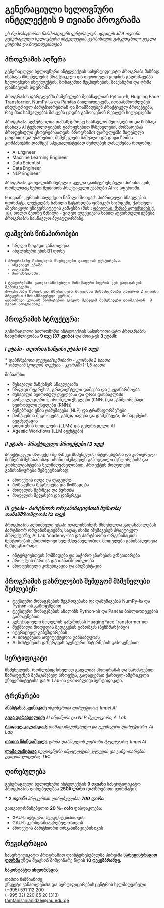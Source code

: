 # გენერაციული ხელოვნური ინტელექტის 9 თვიანი პროგრამა
*ეს რეპოზიტორია წარმოადგენს ცენტრალურ ადგილს ამ 9 თვიანი გენერაციული ხელოვნური ინტელექტის კურსისთვის განკუთვნილი ყველა კოდისა და ნოუთბუქისთვის.*

## პროგრამის აღწერა

გენერაციული ხელოვნური ინტელექტის სასერტიფიკატო პროგრამა მიზნად ისახავს მსმენელების პრაქტიკული და თეორიული ცოდნის გაღრმავებას ხელოვნური ინტელექტის, მონაცემთა მეცნიერების, მანქანური და ღრმა დასწავლის სფეროში.

პროგრამის ფარგლებში მსმენელები შეისწავლიან Python-ს, Hugging Face Transformer, NumPy-სა და Pandas ბიბლიოთეკებს, ითანამშრომლებენ ინდუსტრიულ პარტნიორებთან და მოამზადებენ პრაქტიკულ პროექტებს, რაც მათ საშუალებას მისცემს ცოდნა გამოიყენონ რეალურ სიტუაციებში.

პროგრამა აღჭურვილია თანამედროვე სასწავლო მეთოდებით და მიზნად ისახავს AI ტექნოლოგიების გამოყენებით მსმენელების მომზადებას პროფესიული ცხოვრებისათვის. პროგრამის ფარგლებში მიღებული ცოდნითა და უნარებით, მსმენელები საშუალო და დიდი ზომის კომპანიებში დამწყებ სპეციალისტებად შეძლებენ დასაქმებას როგორც: 
- AI Engineer
- Machine Learning Engineer
- Data Scientist
- Data Engineer
- NLP Engineer

პროგრამა გათვალისწინებულია ყველა დაინტერესებული პირისათვის, რომელთაც სურთ შეიძინონ პრაქტიკული უნარები AI-ის სფეროში.

9 თვიანი კურსის სალექციო ნაწილი მოიცავს ჰიბრიდული სწავლების ფორმატს. ლექციების ნაწილი ჩატარდება ფიზიკურ სივრცეში, ქართულ-ამერიკული უნივერსიტეტის კამპუსში (მის.: [თბილისი, მერაბ ალექსიძის ქ. 10](https://www.google.com/maps/place/Georgian+American+University+\(GAU\)/@41.7176589,44.7847134,76m/data=!3m1!1e3!4m6!3m5!1s0x404472d4fb9f5e75:0x7bffbbb9bcb2a6b9!8m2!3d41.717787!4d44.7849083!16s%2Fg%2F11f37g0zzf?entry=ttu&g_ep=EgoyMDI0MTExOS4yIKXMDSoASAFQAw%3D%3D)), ხოლო მეორე ნაწილი - ვიდეო ლექციების სახით ატვირთული იქნება პროგრამის სასწავლო პლატფორმაზე.

## **დაშვების წინაპირობები** 

- სრული ზოგადი განათლება
- ინგლისური ენის B1 დონე

```
ℹ️ პროგრამაზე ჩარიცხვის მსურველები გაივლიან ტესტირებას:
 - ინგლისურ ენაში
 - ლოგიკაში
 - მათემატიკაში.

ℹ️ ტესტირებაში გათვალისწინებული მინიმალური ზღვრის ვერ გადალახვის შემთხვევაში,
პროგრამაზე ჩარიცხვის მსურველებს მიეცემათ შესაძლებლობა გაიარონ 2 თვიანი პრეკურსი (მოსამზადებელი კურსი).
აღნიშნული კურსის წარმატებით გავლის შემდგომ მსმენელები დაიშვებიან  9 თვიან პროგრამაზე.
```
## **პროგრამის სტრუქტურა:**

გენერაციული ხელოვნური ინტელექტის სასერტიფიკატო პროგრამის ხანგრძლივობაა **9 თვე (37 კვირა)** და მოიცავს **3 ეტაპს**:

### ***I ეტაპი \- თეორია/საწყისი ეტაპი (4 თვე)***

*\* დასწრებითი ლექცია/სემინარი \- კვირაში 2 საათი*  
***\*** ონლაინ (ვიდეო) ლექცია \- კვირაში 1-1,5 საათი*

შინაარსი:

* შესავალი მანქანურ სწავლებაში  
* წრფივი რეგრესია, გრადიენტული დაშვება და უკუგაწარმოება  
* შესავალი ნეირონულ ქსელებსა და ღრმა დასწავლაში  
* კონვოლუციური ნეირონული ქსელები (CNNs) და განმეორებადი ნეირონული ქსელები (RNNs)  
* ბუნებრივი ენის დამუშავება (NLP) და ტრანსფორმერები  
* მონაცემთა შეგროვება, გასუფთავება და დამუშავება; მონაცემების აუგმენტაცია  
* დიდი ენის მოდელები (LLMs) და გენერაციული AI  
* Agentic Workflows (LLM აგენტები)

### ***II ეტაპი \- პრაქტიკული პროექტები (3 თვე)***

პრაქტიკული პროექტი შეირჩევა მსმენელის ინტერესებისა და კარიერული მიზნების შესაბამისად. ისინი იმუშავებენ გამოცდილი მენტორებისა და კონსულტანტების ხელმძღვანელობით. პროექტის მოდულები განისაზღვრება შემდეგნაირად:

* პროექტის იდეა და დაგეგმვა  
* მონაცემთა შეგროვება და მომზადება  
* მოდელის შერჩევა და წვრთნა  
* მოდელის შეფასება და დანერგვა


### ***III ეტაპი \- პარტნიორ ორგანიზაციებთან მუშაობა/თანამშრომლობა (2 თვე)***

პროგრამის აღნიშნული ეტაპი ითალისწინებს მსმენელთა გადანაწილებას პარტნიორ ორგანიზაციებში, სადაც ისინი იმუშავებენ პრაქტიკულ პროექტებზე, AI Lab Academy-ისა და პარტნიორი ორგანიზაციის მენტორების ერთობლივი ხელმძღვანელობით. მოდულები განისაზღვრება შემდეგნაირად:

* ინტერვიუსთვის მომზადება და საჭირო უნარების განვითარება   
* პროექტის მართვა და თანამშრომლობა  
* პროფესიული კომუნიკაცია და პრეზენტაცია

## **პროგრამის დასრულების შემდგომ მსმენელები შეძლებენ:**

* ტექსტური მონაცემების შეგროვებასა და დამუშავებას NumPy-სა და Python-ის გამოყენებით  
* ტექსტური მონაცემების ანალიზს Python-ის და Pandas ბიბლიოთეკების გამოყენებით  
* გენერაციული მოდელის გაწვრთნას HuggingFace Transformer-ით  
* შექმნილი მოდელის შედეგების გაზომვას (ბენჩმარქინგი)  
* იტერაციულ გაზუმფარებას  
* AI სისტემების არქიტექტურის განსაზღვრას  
* AI სისტემების დანერგვას აგენტური პატერნების გამოყენებით

## **სერტიფიკატი**

მსმენელებს, რომლებიც სრულად გაივლიან პროგრამას და წარმატებით წარადგენენ შემაჯამებელ პროექტს, გადაეცემათ ქართულ-ამერიკული უნივერსიტეტისა და AI Lab-ის ერთობლივი სერტიფიკატი.

## **ტრენერები**

[**ანასტასია კვინიკაძე**](https://www.linkedin.com/in/anastasiakvinikadze/)
*ინჟინერიის დირექტორი, Impel AI*

[**გეგა დარახველიძე**](https://www.linkedin.com/in/gega-darakhvelidze/)
*AI ინჟინერი და NLP მკვლევარი, AI Lab*

[**რაფაელ კალანდაძე**](https://www.linkedin.com/in/raphael-kalandadze-ab9623142/)
*თანადამფუძნებელი და ტექნიკური დირექტორი, AI Lab*

[**თათია წმინდაშვილი**](https://www.linkedin.com/in/tatia-tsmindashvili-92676614b/)
*ღრმა დასწავლის უფროსი მკვლევარი, Impel AI*

[**ლაშა ფანცხავა**](https://www.linkedin.com/in/lasha-pantskhava-a059381a0/)
*ხელოვნური ინტელექტის კვლევის და განვითარების გუნდის ლიდერი, TBC*

## **ღირებულება**

გენერაციული ხელოვნური ინტელექტის **9 თვიანი** სასერტიფიკატო პროგრამის ღირებულებაა **2500 ლარი** (დასწრებითი ფორმატი).

***\* 2 თვიანი** პრეკურსის ღირებულებაა **700 ლარი.***

გათვალისწინებულია **20 %- იანი**  ფასდაკლება:

* GAU-ს აქტიური სტუდენტებისათვის  
* GAU-ს კურსდამთავრებულთათვის  
* პროექტის პარტნიორი ორგანიზაციებისთვის

## **რეგისტრაცია**

სასერტიფიკატო პროგრამით დაინტერესებულმა პირებმა [**სარეგისტრაციო ფორმა**](https://forms.gle/3DagC4i2N4cNxGfQ9) უნდა შეავსონ მიმდინარე წლის **10 დეკემბრამდე.**

**საკონტაქტო ინფორმაცია**

თამთა ნიშნიანიძე  
უწყვეტი განათლებისა და სერტიფიცირების ცენტრის ხელმძღვანელი  
(+995) 591 112 200  
(+995 32\) 220 65 20 (313)  
tamtanishnianidze@gau.edu.ge

